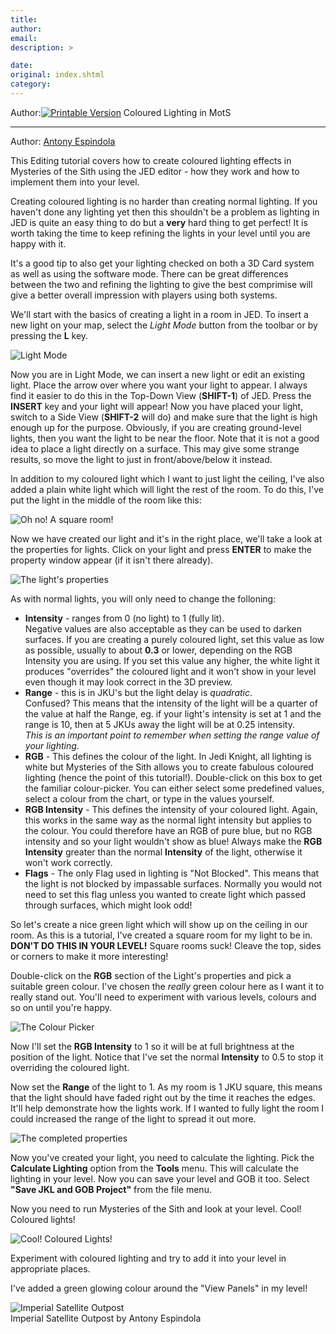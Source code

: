 ```yaml
---
title: 
author: 
email: 
description: >

date: 
original: index.shtml
category: 
---
```


Author:[![Printable Version](/images/printable.gif)](tutorial_print.shtml)
Coloured Lighting in MotS  

-----

Author: [Antony Espindola](mailto:Ant@Horrible.Demon.co.uk)  
  

This Editing tutorial covers how to create coloured lighting effects in
Mysteries of the Sith using the JED editor - how they work and how to
implement them into your level.

Creating coloured lighting is no harder than creating normal lighting.
If you haven't done any lighting yet then this shouldn't be a problem as
lighting in JED is quite an easy thing to do but a **very** hard thing
to get perfect\! It is worth taking the time to keep refining the lights
in your level until you are happy with it.

It's a good tip to also get your lighting checked on both a 3D Card
system as well as using the software mode. There can be great
differences between the two and refining the lighting to give the best
comprimise will give a better overall impression with players using both
systems.

We'll start with the basics of creating a light in a room in JED. To
insert a new light on your map, select the *Light Mode* button from the
toolbar or by pressing the **L** key.

![Light Mode](c_light1.gif)

Now you are in Light Mode, we can insert a new light or edit an existing
light. Place the arrow over where you want your light to appear. I
always find it easier to do this in the Top-Down View (**SHIFT-1**) of
JED. Press the **INSERT** key and your light will appear\! Now you have
placed your light, switch to a Side View (**SHIFT-2** will do) and make
sure that the light is high enough up for the purpose. Obviously, if you
are creating ground-level lights, then you want the light to be near the
floor. Note that it is not a good idea to place a light directly on a
surface. This may give some strange results, so move the light to just
in front/above/below it instead.

In addition to my coloured light which I want to just light the ceiling,
I've also added a plain white light which will light the rest of the
room. To do this, I've put the light in the middle of the room like
this:

![Oh no\! A square room\!](c_light2.gif)

Now we have created our light and it's in the right place, we'll take a
look at the properties for lights. Click on your light and press
**ENTER** to make the property window appear (if it isn't there
already).

![The light's properties](c_light3.gif)

As with normal lights, you will only need to change the folloning:

  - **Intensity** - ranges from 0 (no light) to 1 (fully lit).  
    Negative values are also acceptable as they can be used to darken
    surfaces. If you are creating a purely coloured light, set this
    value as low as possible, usually to about **0.3** or lower,
    depending on the RGB Intensity you are using. If you set this value
    any higher, the white light it produces "overrides" the coloured
    light and it won't show in your level even though it may look
    correct in the 3D preview.
  - **Range** - this is in JKU's but the light delay is *quadratic*.  
    Confused? This means that the intensity of the light will be a
    quarter of the value at half the Range, eg. if your light's
    intensity is set at 1 and the range is 10, then at 5 JKUs away the
    light will be at 0.25 intensity.  
    *This is an important point to remember when setting the range value
    of your lighting*.
  - **RGB** - This defines the colour of the light. In Jedi Knight, all
    lighting is white but Mysteries of the Sith allows you to create
    fabulous coloured lighting (hence the point of this tutorial\!).
    Double-click on this box to get the familiar colour-picker. You can
    either select some predefined values, select a colour from the
    chart, or type in the values yourself.
  - **RGB Intensity** - This defines the intensity of your coloured
    light. Again, this works in the same way as the normal light
    intensity but applies to the colour. You could therefore have an RGB
    of pure blue, but no RGB intensity and so your light wouldn't show
    as blue\! Always make the **RGB Intensity** greater than the normal
    **Intensity** of the light, otherwise it won't work correctly.
  - **Flags** - The only Flag used in lighting is "Not Blocked". This
    means that the light is not blocked by impassable surfaces. Normally
    you would not need to set this flag unless you wanted to create
    light which passed through surfaces, which might look odd\!

So let's create a nice green light which will show up on the ceiling in
our room. As this is a tutorial, I've created a square room for my light
to be in. **DON'T DO THIS IN YOUR LEVEL\!** Square rooms suck\! Cleave
the top, sides or corners to make it more interesting\!

Double-click on the **RGB** section of the Light's properties and pick a
suitable green colour. I've chosen the *really* green colour here as I
want it to really stand out. You'll need to experiment with various
levels, colours and so on until you're happy.

![The Colour Picker](c_light4.jpg)

Now I'll set the **RGB Intensity** to 1 so it will be at full brightness
at the position of the light. Notice that I've set the normal
**Intensity** to 0.5 to stop it overriding the coloured light.

Now set the **Range** of the light to 1. As my room is 1 JKU square,
this means that the light should have faded right out by the time it
reaches the edges. It'll help demonstrate how the lights work. If I
wanted to fully light the room I could increased the range of the light
to spread it out more.

![The completed properties](c_light5.gif)

Now you've created your light, you need to calculate the lighting. Pick
the **Calculate Lighting** option from the **Tools** menu. This will
calculate the lighting in your level. Now you can save your level and
GOB it too. Select **"Save JKL and GOB Project"** from the file menu.

Now you need to run Mysteries of the Sith and look at your level. Cool\!
Coloured lights\!

![Cool\! Coloured Lights\!](c_light6.jpg)

Experiment with coloured lighting and try to add it into your level in
appropriate places.

I've added a green glowing colour around the "View Panels" in my level\!

![Imperial Satellite Outpost](iso_1.jpg)  
Imperial Satellite Outpost by Antony Espindola
